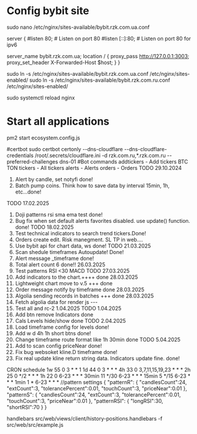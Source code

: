 # Config bybit site
sudo nano /etc/nginx/sites-available/bybit.rzk.com.ua.conf

server {
  #listen 80; # Listen on port 80
  #listen [::]:80; # Listen on port 80 for ipv6

  server_name bybit.rzk.com.ua;
    location / {
      proxy_pass http://127.0.0.1:3003;
      proxy_set_header X-Forwarded-Host $host;
    }
}

sudo ln -s /etc/nginx/sites-available/bybit.rzk.com.ua.conf /etc/nginx/sites-enabled/
sudo ln -s /etc/nginx/sites-available/bybit.rzk.com.ru.conf /etc/nginx/sites-enabled/

sudo systemctl reload nginx

# Start all applications
pm2 start ecosystem.config.js

#certbot
sudo certbot certonly --dns-cloudflare --dns-cloudflare-credentials /root/.secrets/cloudflare.ini -d rzk.com.ru,*.rzk.com.ru --preferred-challenges dns-01
#Bot commands
addtickers - Add tickers BTC TON
tickers - All tickers
alerts - Alerts
orders - Orders
TODO 29.10.2024
1. Alert by candle, set notyfi done!
2. Batch pump coins. Think how to save data by interval  15min, 1h, etc...done!

TODO 17.02.2025
1. Doji patterns rsi sma ema test done!
2. Bug fix when set default alerts favorites disabled. use update() function. done!
TODO 18.02.2025
1. Test technical indicators to search trend tickers.Done!
2. Orders create edit. Risk manegment. SL TP in web....
3. Use bybit api for chart data, ws done!
TODO 21.03.2025
1. Scan shedule timeframes Autoupdate! Done!
2. Alert message _timeframe done!
3. Total alert count 6 done!! 26.03.2025
4. Test patterns RSI <30 MACD
TODO 27.03.2025
1. Add indicators to the chart.++++ done 28.03.2025
2. Lightweight chart move to v.5 +++ done
3. Order message notify by timeframe done 28.03.2025
4. Algolia sending records in batches +++ done 28.03.2025
5. Fetch algolia data for render js ---
6. Test all and rc-2 1.04.2025
TODO 1.04.2025
1. Add btn remove Indicators done
2. Cals Levels hide/show done
TODO 2.04.2025
1. Load timeframe config for levels done!
2. Add w d 4h 1h short btns done!
3. Change timeframe route format like 1h 30min done
TODO 5.04.2025
1. Add to scan config priceNear done!
2. Fix bug websoket kline.D timeframe done!
3. Fix real update kline return string data. Indicators update fine. done!


CRON schedule
1w 55 0 3 * * 1
1d 44 0 3 * * *
4h 33 0 3,7,11,15,19,23 * * *
2h 25 0 */2 * * *
1h 22 0 6-23 * * *
30min 11 */30 6-23 * * *
15min 5 */15 6-23 * * *
1min 1 * 6-23 * * *
//pattern settings
{
  "patternR":
  {
    "candlesCount":24,
    "extCount":3,
    "tolerancePercent":0.01,
    "touchCount":3,
    "priceNear":0.01
  },
  "patternS":
  {
    "candlesCount":24,
    "extCount":3,
    "tolerancePercent":0.01,
    "touchCount":3,
    "priceNear":0.01
  },
  "patternRSI":
  {
    "longRSI":30,
    "shortRSI":70
  }
}

handlebars src/web/views/client/history-positions.handlebars -f src/web/src/example.js
